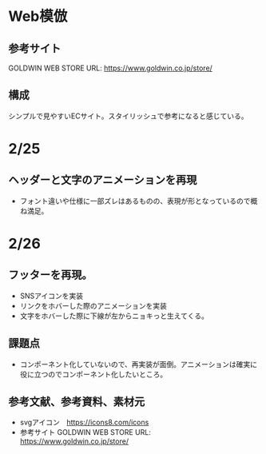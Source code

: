 # Web模倣
## 参考サイト
GOLDWIN WEB STORE
URL: https://www.goldwin.co.jp/store/

## 構成
シンプルで見やすいECサイト。スタイリッシュで参考になると感じている。

# 2/25 
## ヘッダーと文字のアニメーションを再現
- フォント違いや仕様に一部ズレはあるものの、表現が形となっているので概ね満足。

# 2/26 
## フッターを再現。
- SNSアイコンを実装
- リンクをホバーした際のアニメーションを実装
 - 文字をホバーした際に下線が左からニョキっと生えてくる。

## 課題点
- コンポーネント化していないので、再実装が面倒。アニメーションは確実に役に立つのでコンポーネント化したいところ。

## 参考文献、参考資料、素材元
- svgアイコン　https://icons8.com/icons
- 参考サイト
GOLDWIN WEB STORE
URL: https://www.goldwin.co.jp/store/